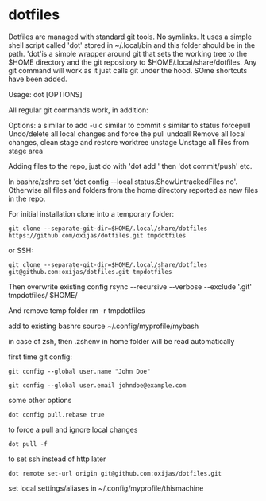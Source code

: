 # dotfiles

Dotfiles are managed with standard git tools. No symlinks.
It uses a simple shell script called 'dot' stored in ~/.local/bin and this folder should be in the path.
'dot'is a simple wrapper around git that sets the working tree to the $HOME directory and the git repository to $HOME/.local/share/dotfiles.
Any git command will work as it just calls git under the hood. SOme shortcuts have been added.


Usage: dot [OPTIONS]

All regular git commands work, in addition:

Options:
  a                similar to add -u
  c                similar to commit
  s                similar to status
  forcepull        Undo/delete all local changes and force the pull 
  undoall          Remove all local changes, clean stage and restore worktree
  unstage          Unstage all files from stage area

  

Adding files to the repo, just do with 'dot add <filename>' then 'dot commit/push' etc.

In bashrc/zshrc set 'dot config --local status.ShowUntrackedFiles no'.
Otherwise all files and folders from the home directory reported as new files in the repo.

For initial installation clone into a temporary folder:

	git clone --separate-git-dir=$HOME/.local/share/dotfiles https://github.com/oxijas/dotfiles.git tmpdotfiles 

or SSH:

	git clone --separate-git-dir=$HOME/.local/share/dotfiles git@github.com:oxijas/dotfiles.git tmpdotfiles
 
  
Then overwrite existing config
	rsync --recursive --verbose --exclude '.git' tmpdotfiles/ $HOME/

And remove temp folder
	rm -r tmpdotfiles

add to existing bashrc
	source ~/.config/myprofile/mybash

in case of zsh, then .zshenv in home folder will be read automatically
  
first time git config:

	git config --global user.name "John Doe"

	git config --global user.email johndoe@example.com

some other options  

	dot config pull.rebase true

to force a pull and ignore local changes

	dot pull -f

to set ssh instead of http later

	dot remote set-url origin git@github.com:oxijas/dotfiles.git

set local settings/aliases in  ~/.config/myprofile/thismachine
